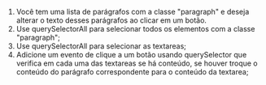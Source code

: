1. Você tem uma lista de parágrafos com a classe "paragraph" e deseja alterar o texto desses parágrafos ao clicar em um botão.
2. Use querySelectorAll para selecionar todos os elementos com a classe "paragraph";
3. Use querySelectorAll para selecionar as textareas;
3. Adicione um evento de clique a um botão usando querySelector que verifica em cada uma das textareas se há conteúdo, se houver troque o conteúdo do parágrafo correspondente para o conteúdo da textarea;
